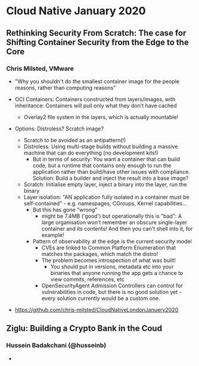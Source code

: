 # Cloud Native January 2020

## Rethinking Security From Scratch: The case for Shifting Container Security from the Edge to the Core

### Chris Milsted, VMware

- "Why you shouldn't do the smallest container image for the people reasons, rather than computing reasons"

- OCI Containers: Containers constructed from layers/images, with inheritance: Containers will pull only what they don't have cached
  - Overlay2 file system in the layers, which is actually mountable!

- Options: Distroless? Scratch image?
  - Scratch to be avoided as an antipattern(!)
  - Distroless: Using multi-stage builds without building a massive machine that can do everything (no development kits!)
    - But in terms of security: You want a container that can build code, but a runtime that contains only enough to run the application rather than build/have other issues with compliance. Solution: Build a builder and inject the result into a base image?
  - Scratch: Initialise empty layer, inject a binary into the layer, run the binary
  - Layer isolation: "AN application fully isolated in a container must be self-contained" - e.g. namespages, CGroups, Kernel capabilities...
    - But this has gone "wrong"
      - might be 7.4MB ('good') but operationally this is "bad": A large organisation won't remember an obscure single-layer container and its contents! And then you can't shell into it, for example!
    - Pattern of observability at the edge is the current security model
      - CVEs are linked to Common Platform Enumeration that matches the packages, which match the distro!
      - The problem becomes introspection of what was built!
        - You should put in versions, metadata etc into your binaries that anyone running the app gets a chance to view commits, references, etc
      - OpenSecurityAgent Admission Controllers can control for vulnerabilities in code, but there is no good solution yet - every solution currently would be a custom one.
 -  https://github.com/chris-milsted/CloudNativeLondonJanuery2020


## Ziglu: Building a Crypto Bank in the Coud

### Hussein Badakchani (@husseinb)

- 